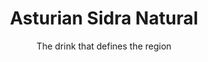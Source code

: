 ---
layout: page
title: Asturian Sidra Natural
subtitle: The drink that defines the region
permalink: /culture/products/cider/
toc: true
toc_sticky: true
toc_label: Cider
sidebar:
  nav: culture_full
---